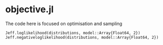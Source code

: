 # objective.jl

The code here is focused on optimisation and sampling

```@docs
Jeff.loglikelihood(distributions, model::Array{Float64, 2})
Jeff.negativeloglikelihood(distributions, model::Array{Float64, 2})
```
